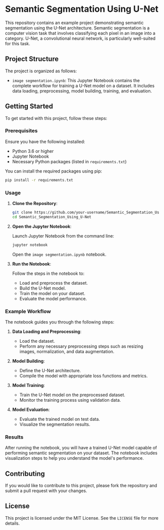 # Semantic Segmentation Using U-Net

This repository contains an example project demonstrating semantic segmentation using the U-Net architecture. Semantic segmentation is a computer vision task that involves classifying each pixel in an image into a category. U-Net, a convolutional neural network, is particularly well-suited for this task.

## Project Structure

The project is organized as follows:

- `image segmentation.ipynb`: This Jupyter Notebook contains the complete workflow for training a U-Net model on a dataset. It includes data loading, preprocessing, model building, training, and evaluation.

## Getting Started

To get started with this project, follow these steps:

### Prerequisites

Ensure you have the following installed:

- Python 3.6 or higher
- Jupyter Notebook
- Necessary Python packages (listed in `requirements.txt`)

You can install the required packages using pip:

```bash
pip install -r requirements.txt
```

### Usage

1. **Clone the Repository**:
   
   ```bash
   git clone https://github.com/your-username/Semantic_Segmentation_Using_U-Net](https://github.com/pulinduvidmal/Semantic_Segmentation_Using_U-Net.git
   cd Semantic_Segmentation_Using_U-Net
   ```

2. **Open the Jupyter Notebook**:
   
   Launch Jupyter Notebook from the command line:

   ```bash
   jupyter notebook
   ```

   Open the `image segmentation.ipynb` notebook.

3. **Run the Notebook**:
   
   Follow the steps in the notebook to:

   - Load and preprocess the dataset.
   - Build the U-Net model.
   - Train the model on your dataset.
   - Evaluate the model performance.

### Example Workflow

The notebook guides you through the following steps:

1. **Data Loading and Preprocessing**:
   - Load the dataset.
   - Perform any necessary preprocessing steps such as resizing images, normalization, and data augmentation.

2. **Model Building**:
   - Define the U-Net architecture.
   - Compile the model with appropriate loss functions and metrics.

3. **Model Training**:
   - Train the U-Net model on the preprocessed dataset.
   - Monitor the training process using validation data.

4. **Model Evaluation**:
   - Evaluate the trained model on test data.
   - Visualize the segmentation results.

### Results

After running the notebook, you will have a trained U-Net model capable of performing semantic segmentation on your dataset. The notebook includes visualization steps to help you understand the model's performance.

## Contributing

If you would like to contribute to this project, please fork the repository and submit a pull request with your changes.

## License

This project is licensed under the MIT License. See the `LICENSE` file for more details.
